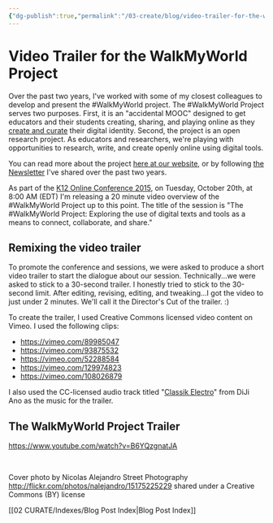 ```yaml
---
{"dg-publish":true,"permalink":"/03-create/blog/video-trailer-for-the-walk-my-world-project/","title":"Video Trailer for the #WalkMyWorld Project","tags":["remix","walkmyworld"]}
---
```


# Video Trailer for the WalkMyWorld Project

Over the past two years, I've worked with some of my closest colleagues to develop and present the #WalkMyWorld project. The #WalkMyWorld Project serves two purposes. First, it is an "accidental MOOC" designed to get educators and their students creating, sharing, and playing online as they [create and curate](http://wiobyrne.com/creating-and-curating-your-online-brand/) their digital identity. Second, the project is an open research project. As educators and researchers, we're playing with opportunities to research, write, and create openly online using digital tools.

You can read more about the project [here at our website](https://sites.google.com/site/walkmyworldproject/), or by following [the Newsletter](http://wiobyrne.com/?s=walkmyworld) I've shared over the past two years.

As part of the [K12 Online Conference 2015](http://k12onlineconference.org/2015-schedule/), on Tuesday, October 20th, at 8:00 AM (EDT) I'm releasing a 20 minute video overview of the #WalkMyWorld Project up to this point. The title of the session is "The #WalkMyWorld Project: Exploring the use of digital texts and tools as a means to connect, collaborate, and share."

## Remixing the video trailer

To promote the conference and sessions, we were asked to produce a short video trailer to start the dialogue about our session. Technically...we were asked to stick to a 30-second trailer. I honestly tried to stick to the 30-second limit. After editing, revising, editing, and tweaking...I got the video to just under 2 minutes. We'll call it the Director's Cut of the trailer. :)

To create the trailer, I used Creative Commons licensed video content on Vimeo. I used the following clips:

- https://vimeo.com/89985047
- https://vimeo.com/93875532
- https://vimeo.com/52288584
- https://vimeo.com/129974823
- https://vimeo.com/108026879

I also used the CC-licensed audio track titled "[Classik Electro](https://soundcloud.com/michel-escaillas/classik-electro)" from DiJi Ano as the music for the trailer.

## The WalkMyWorld Project Trailer

https://www.youtube.com/watch?v=B6YQzgnatJA

 

Cover photo by Nicolas Alejandro Street Photography http://flickr.com/photos/nalejandro/15175225229 shared under a Creative Commons (BY) license

[[02 CURATE/Indexes/Blog Post Index\|Blog Post Index]]